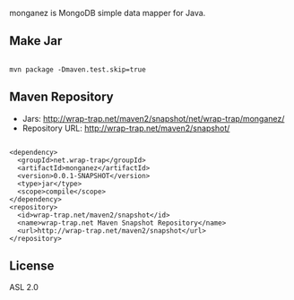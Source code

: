 monganez is MongoDB simple data mapper for Java.

## Make Jar
<pre><code>
mvn package -Dmaven.test.skip=true
</code></pre>

## Maven Repository
- Jars: http://wrap-trap.net/maven2/snapshot/net/wrap-trap/monganez/
- Repository URL: http://wrap-trap.net/maven2/snapshot/
<pre><code>
&lt;dependency&gt;
  &lt;groupId&gt;net.wrap-trap&lt;/groupId&gt;
  &lt;artifactId&gt;monganez&lt;/artifactId&gt;
  &lt;version&gt;0.0.1-SNAPSHOT&lt;/version&gt;	
  &lt;type&gt;jar&lt;/type&gt;
  &lt;scope&gt;compile&lt;/scope&gt;
&lt;/dependency&gt;
&lt;repository&gt;
  &lt;id&gt;wrap-trap.net/maven2/snapshot&lt;/id&gt;
  &lt;name&gt;wrap-trap.net Maven Snapshot Repository&lt;/name&gt;
  &lt;url&gt;http://wrap-trap.net/maven2/snapshot&lt;/url&gt;
&lt;/repository&gt;    
</code></pre>

## License

ASL 2.0
